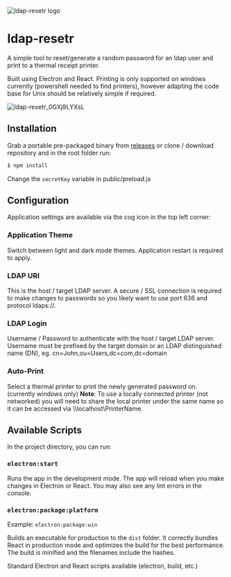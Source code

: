 ![ldap-resetr logo](https://github.com/mattkrins/ldap-resetr/blob/main/public/logo192.png?raw=true)
# ldap-resetr

A simple tool to reset/generate a random password for an ldap user and print to a thermal receipt printer.

Built using Electron and React.
Printing is only supported on windows currently (powershell needed to find printers), however adapting the code base for Unix should be relatively simple if required.

![ldap-resetr_0GXj9LYXsL](https://user-images.githubusercontent.com/2367602/181135227-ba5d34c4-3c2f-48ac-8cc0-86dadcb3a12a.png)

## Installation
Grab a portable pre-packaged binary from [releases](https://github.com/mattkrins/ldap-resetr/releases) or clone / download repository and in the root folder run:
```bash
$ npm install
```
Change the `secretKey` variable in public/preload.js

## Configuration
Application settings are available via the cog icon in the top left corner:

### Application Theme
Switch between light and dark mode themes. Application restart is required to apply.
### LDAP URI
This is the host / target LDAP server. A secure / SSL connection is required to make changes to passwords so you likely want to use port 636 and protocol ldaps://.
### LDAP Login
Username / Password to authenticate with the host / target LDAP server. Username must be prefixed by the target domain or an LDAP distinguished name (DN), eg. cn=John,ou=Users,dc=com,dc=domain
### Auto-Print
Select a thermal printer to print the newly generated password on. (currently windows only)
**Note**: To use a locally connected printer (not networked) you will need to share the local printer under the same name so it can be accessed via \\\\localhost\\PrinterName.

## Available Scripts

In the project directory, you can run:

### `electron:start`

Runs the app in the development mode.
The app will reload when you make changes in Electron or React.
You may also see any lint errors in the console.

### `electron:package:platform`

Example: `electron:package:win`

Builds an executable for production to the `dist` folder.
It correctly bundles React in production mode and optimizes the build for the best performance.
The build is minified and the filenames include the hashes.

Standard Electron and React scripts available (electron, build, etc.)